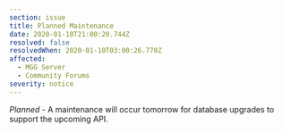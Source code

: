 ```yaml
---
section: issue
title: Planned Maintenance
date: 2020-01-10T21:00:20.744Z
resolved: false
resolvedWhen: 2020-01-10T03:00:26.770Z
affected:
  - MGG Server
  - Community Forums
severity: notice
---
```

*Planned* - A maintenance will occur tomorrow for database upgrades to support the upcoming API.

